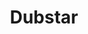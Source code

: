 ---
title: "Dubstar"
summary: "Dubstar are an English indie-dance duo, performing songs with hints of Britpop, dream pop and synth, as well as the occasional pop ballad and guitar-laden rock with industrial twists. The group was formed in 1992 by Steve Hillier and Chris Wilkie in Newcastle-upon-Tyne. Sarah Blackwood joined in 1993 as vocalist.
\"Stars\", the best-selling single by Dubstar, received a great deal of play time in clubs. Many remixes were also created of this song and it was covered by metal band Lacuna Coil on their 2000 EP Halflife."
image: "dubstar.jpg"
apple_music_artist_url: "https://music.apple.com/gb/artist/dubstar/14706115"
wikipedia_url: "https://en.wikipedia.org/wiki/Dubstar"
---